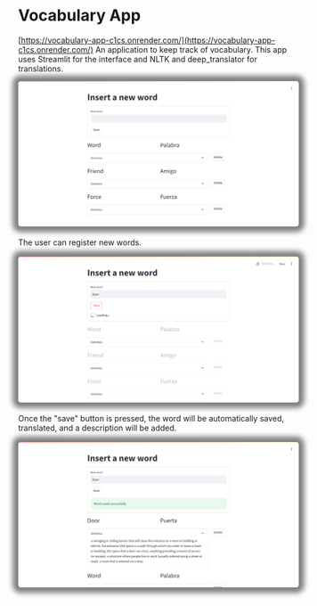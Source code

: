 # Vocabulary App
[https://vocabulary-app-c1cs.onrender.com/](https://vocabulary-app-c1cs.onrender.com/)
An application to keep track of vocabulary. This app uses Streamlit for the interface and NLTK and deep_translator for translations.
<center><img src="./screenshots/1.png" style="border-radius: 5px; box-shadow: 0px 0px 10px 10px grey;" width="700"/></center>

<br>
The user can register new words.
<br>
<br>
<center><img src="./screenshots/2.png" style="border-radius: 5px; box-shadow: 0px 0px 10px 10px grey;" width="700"/></center>
<br>
Once the "save" button is pressed, the word will be automatically saved, translated, and a description will be added.
<br>
<br>
<center><img src="./screenshots/4.png" style="border-radius: 5px; box-shadow: 0px 0px 10px 10px grey;" width="700"/></center>